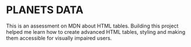 # PLANETS DATA

This is an assessment on MDN about HTML tables. Building this project helped me learn how to create advanced HTML tables, styling and making them accessible for visually impaired users.
